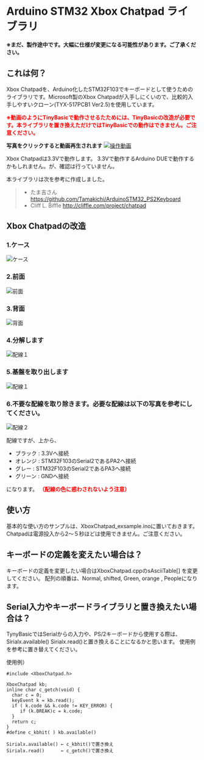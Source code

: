 # Arduino STM32 Xbox Chatpad ライブラリ
****※まだ、製作途中です。大幅に仕様が変更になる可能性があります。ご了承ください。****

## これは何？

Xbox Chatpadを、Arduino化したSTM32F103でキーボードとして使うためのライブラリです。Microsoft製のXbox Chatpadが入手しにくいので、比較的入手しやすいクローン(TYX-517PCB1 Ver2.5)を使用しています。

****<span style="color:red;">※動画のようにTinyBasicで動作させるたためには、TinyBasicの改造が必要です。本ライブラリを置き換えただけではTinyBasicでの動作はできません。ご注意ください。</span>****

****写真をクリックすると動画再生されます****
[![操作動画](./img/xboxchatpad001.jpg)](https://www.youtube.com/watch?v=LU9IOJWQZ0k&vl=ja)

Xbox Chatpadは3.3Vで動作します。
3.3Vで動作するArduino DUEで動作するかもしれません。が、確認は行っていません。

本ライブラリは次を参考に作成しました。
> - たま吉さん      https://github.com/Tamakichi/ArduinoSTM32_PS2Keyboard
> - Cliff L. Biffle http://cliffle.com/project/chatpad

## Xbox Chatpadの改造

### 1.ケース
![ケース](./img/xboxchatpad002.jpg)
### 2.前面
![前面](./img/xboxchatpad003.jpg)
### 3.背面
![背面](./img/xboxchatpad004.jpg)
### 4.分解します
![配線１](./img/xboxchatpad004a.jpg)
### 5.基盤を取り出します
![配線１](./img/xboxchatpad005.jpg)
### 6.不要な配線を取り除きます。必要な配線は以下の写真を参考にしてください。
![配線２](./img/xboxchatpad006.jpg)

配線ですが、上から、
- ブラック : 3.3Vへ接続
- オレンジ : STM32F103のSerial2であるPA2へ接続
- グレー : STM32F103のSerial2であるPA3へ接続
- グリーン : GNDへ接続

になります。
****<span style="color:red;">（配線の色に惑わされないよう注意）</span>****

## 使い方
基本的な使い方のサンプルは、XboxChatpad_exsample.inoに置いておきます。
Chatpadは電源投入から2～５秒ほどは使用できません。ご注意ください。

## キーボードの定義を変えたい場合は？
キーボードの定義を変更したい場合はXboxChatpad.cppのsAsciiTable[] を変更してください。
配列の順番は、Normal, shifted, Green, orange , Peopleになります。

## Serial入力やキーボードライブラリと置き換えたい場合は？
TynyBasicではSerialからの入力や、PS/2キーボードから使用する際は、Sirialx.available() Sirialx.read()と置き換えることになるかと思います。
使用例を参考に置き替えてください。

使用例）
```
#include <XboxChatpad.h>

XboxChatpad kb;
inline char c_getch(void) {
  char c = 0;
  keyEvent k = kb.read();
  if ( k.code && k.code != KEY_ERROR) {
     if (k.BREAK)c = k.code;
  }
  return c;
}
#define c_kbhit( ) kb.available()

Sirialx.available() ← c_kbhit()で置き換え
Sirialx.read()      ← c_getch()で置き換え

```